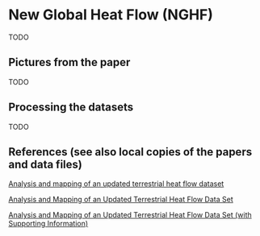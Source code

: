 # New Global Heat Flow (NGHF)

TODO

## Pictures from the paper

TODO

## Processing the datasets

TODO

## References (see also local copies of the papers and data files)

[Analysis and mapping of an updated terrestrial heat flow dataset](https://dacemirror.sci-hub.st/journal-article/d27950c22f667566e68610ed1da4d71f/lucazeau2019.pdf)

[Analysis and Mapping of an Updated Terrestrial Heat Flow Data Set](https://hal.archives-ouvertes.fr/hal-02325104/file/hfinal.pdf)

[Analysis and Mapping of an Updated Terrestrial Heat Flow Data Set (with Supporting Information)](https://agupubs.onlinelibrary.wiley.com/doi/abs/10.1029/2019GC008389)
